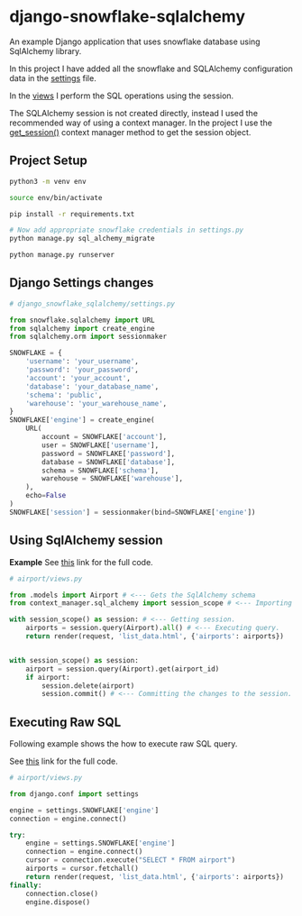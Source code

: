 # django-snowflake-sqlalchemy

An example Django application that uses snowflake database  using SqlAlchemy library.

In this project I have added all the snowflake and SQLAlchemy configuration data in the [settings](https://github.com/tysonpaul89/django-snowflake-sqlalchemy/blob/main/django_snowflake_sqlalchemy/settings.py#L129) file.

In the [views](https://github.com/tysonpaul89/django-snowflake-sqlalchemy/blob/main/airport/views.py) I perform the SQL operations using the session.

The SQLAlchemy session is not created directly, instead I used the recommended way of using a context manager. In the project I use the [get_session()](https://github.com/tysonpaul89/django-snowflake-sqlalchemy/blob/main/context_manager/sql_alchemy.py#L6) context manager method to get the session object.

## Project Setup

``` bash
python3 -m venv env

source env/bin/activate

pip install -r requirements.txt

# Now add appropriate snowflake credentials in settings.py
python manage.py sql_alchemy_migrate

python manage.py runserver
```

## Django Settings changes

``` python
# django_snowflake_sqlalchemy/settings.py

from snowflake.sqlalchemy import URL
from sqlalchemy import create_engine
from sqlalchemy.orm import sessionmaker

SNOWFLAKE = {
    'username': 'your_username',
    'password': 'your_password',
    'account': 'your_account',
    'database': 'your_database_name',
    'schema': 'public',
    'warehouse': 'your_warehouse_name',
}
SNOWFLAKE['engine'] = create_engine(
    URL(
        account = SNOWFLAKE['account'],
        user = SNOWFLAKE['username'],
        password = SNOWFLAKE['password'],
        database = SNOWFLAKE['database'],
        schema = SNOWFLAKE['schema'],
        warehouse = SNOWFLAKE['warehouse'],
    ),
    echo=False
)
SNOWFLAKE['session'] = sessionmaker(bind=SNOWFLAKE['engine'])
```

## Using SqlAlchemy session

**Example**
See [this](https://github.com/tysonpaul89/django-snowflake-sqlalchemy/blob/main/crud/views.py) link for the full code.

``` python
# airport/views.py

from .models import Airport # <--- Gets the SqlAlchemy schema
from context_manager.sql_alchemy import session_scope # <--- Importing session.

with session_scope() as session: # <--- Getting session.
    airports = session.query(Airport).all() # <--- Executing query.
    return render(request, 'list_data.html', {'airports': airports})


with session_scope() as session:
    airport = session.query(Airport).get(airport_id)
    if airport:
        session.delete(airport)
        session.commit() # <--- Committing the changes to the session.
```

## Executing Raw SQL

Following example shows the how to execute raw SQL query.

See [this](https://github.com/tysonpaul89/django-snowflake-sqlalchemy/blob/main/crud/views.py) link for the full code.

``` python
# airport/views.py

from django.conf import settings

engine = settings.SNOWFLAKE['engine']
connection = engine.connect()

try:
    engine = settings.SNOWFLAKE['engine']
    connection = engine.connect()
    cursor = connection.execute("SELECT * FROM airport")
    airports = cursor.fetchall()
    return render(request, 'list_data.html', {'airports': airports})
finally:
    connection.close()
    engine.dispose()
```
